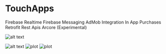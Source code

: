 # TouchApps

Firebase Realtime
Firebase Messaging
AdMob Integration
In App Purchases
Retrofit
Rest Apis
Arcore (Experimental)

![alt text](https://github.com/[DigitalRealm2282]/[TMaps]/blob/[master]/Screenshot_20221105-042438_TMap.jpg?raw=true)

![alt text](https://github.com/[DigitalRealm2282]/[TMaps]/blob/[main]/Screenshot_20221105-042538_TMap.jpg?raw=true)
![plot](./TMaps/Screenshot_20221105-042538_TMap.jpg)
![plot](./DigitalRealm2282/TMaps/Screenshot_20221105-042538_TMap.jpg)

